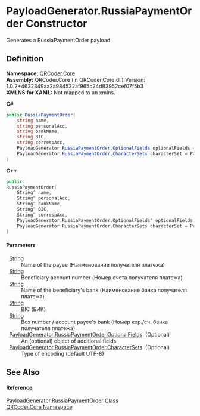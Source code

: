 # PayloadGenerator.RussiaPaymentOrder Constructor


Generates a RussiaPaymentOrder payload



## Definition
**Namespace:** <a href="N_QRCoder_Core.md">QRCoder.Core</a>  
**Assembly:** QRCoder.Core (in QRCoder.Core.dll) Version: 1.0.2+4632349aa2a984532af965c24d83952cef07f5b3  
**XMLNS for XAML:** Not mapped to an xmlns.

**C#**
``` C#
public RussiaPaymentOrder(
	string name,
	string personalAcc,
	string bankName,
	string BIC,
	string correspAcc,
	PayloadGenerator.RussiaPaymentOrder.OptionalFields optionalFields = null,
	PayloadGenerator.RussiaPaymentOrder.CharacterSets characterSet = PayloadGenerator.RussiaPaymentOrder.CharacterSets.utf_8
)
```
**C++**
``` C++
public:
RussiaPaymentOrder(
	String^ name, 
	String^ personalAcc, 
	String^ bankName, 
	String^ BIC, 
	String^ correspAcc, 
	PayloadGenerator.RussiaPaymentOrder.OptionalFields^ optionalFields = nullptr, 
	PayloadGenerator.RussiaPaymentOrder.CharacterSets characterSet = PayloadGenerator.RussiaPaymentOrder.CharacterSets::utf_8
)
```



#### Parameters
<dl><dt>  <a href="https://learn.microsoft.com/dotnet/api/system.string" target="_blank" rel="noopener noreferrer">String</a></dt><dd>Name of the payee (Наименование получателя платежа)</dd><dt>  <a href="https://learn.microsoft.com/dotnet/api/system.string" target="_blank" rel="noopener noreferrer">String</a></dt><dd>Beneficiary account number (Номер счета получателя платежа)</dd><dt>  <a href="https://learn.microsoft.com/dotnet/api/system.string" target="_blank" rel="noopener noreferrer">String</a></dt><dd>Name of the beneficiary's bank (Наименование банка получателя платежа)</dd><dt>  <a href="https://learn.microsoft.com/dotnet/api/system.string" target="_blank" rel="noopener noreferrer">String</a></dt><dd>BIC (БИК)</dd><dt>  <a href="https://learn.microsoft.com/dotnet/api/system.string" target="_blank" rel="noopener noreferrer">String</a></dt><dd>Box number / account payee's bank (Номер кор./сч. банка получателя платежа)</dd><dt>  <a href="T_QRCoder_Core_PayloadGenerator_RussiaPaymentOrder_OptionalFields.md">PayloadGenerator.RussiaPaymentOrder.OptionalFields</a>  (Optional)</dt><dd>An (optional) object of additional fields</dd><dt>  <a href="T_QRCoder_Core_PayloadGenerator_RussiaPaymentOrder_CharacterSets.md">PayloadGenerator.RussiaPaymentOrder.CharacterSets</a>  (Optional)</dt><dd>Type of encoding (default UTF-8)</dd></dl>

## See Also


#### Reference
<a href="T_QRCoder_Core_PayloadGenerator_RussiaPaymentOrder.md">PayloadGenerator.RussiaPaymentOrder Class</a>  
<a href="N_QRCoder_Core.md">QRCoder.Core Namespace</a>  
